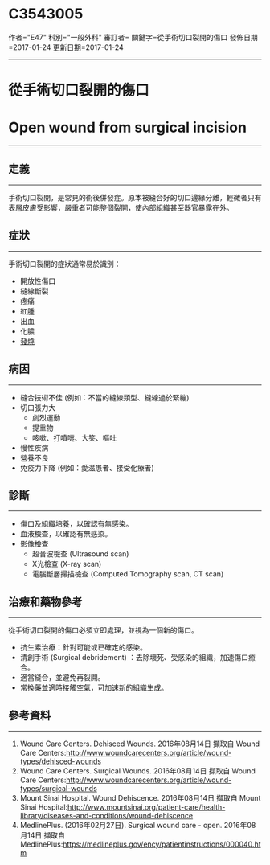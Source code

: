 # C3543005
作者="E47"
科別="一般外科"
審訂者=
關鍵字=從手術切口裂開的傷口
發佈日期=2017-01-24
更新日期=2017-01-24

----------
# 從手術切口裂開的傷口
# Open wound from surgical incision
----------
## 定義
----------

手術切口裂開，是常見的術後併發症。原本被縫合好的切口邊緣分離，輕微者只有表層皮膚受影響，嚴重者可能整個裂開，使內部組織甚至器官暴露在外。

## 症狀
----------

手術切口裂開的症狀通常易於識別：

- 開放性傷口
- 縫線斷裂
- 疼痛
- 紅腫
- 出血
- 化膿
- [發燒](C0015967)
## 病因
----------
- 縫合技術不佳 (例如：不當的縫線類型、縫線過於緊繃)
- 切口張力大
  - 劇烈運動
  - 提重物
  - 咳嗽、打噴嚏、大笑、嘔吐
- 慢性疾病
- 營養不良
- 免疫力下降 (例如：愛滋患者、接受化療者)
## 診斷
----------
- 傷口及組織培養，以確認有無感染。
- 血液檢查，以確認有無感染。
- 影像檢查
  - 超音波檢查 (Ultrasound scan)
  - X光檢查 (X-ray scan)
  - 電腦斷層掃描檢查 (Computed Tomography scan, CT scan)
## 治療和藥物參考
----------

從手術切口裂開的傷口必須立即處理，並視為一個新的傷口。

- 抗生素治療：針對可能或已確定的感染。
- 清創手術 (Surgical debridement) ：去除壞死、受感染的組織，加速傷口癒合。
- 適當縫合，並避免再裂開。
- 常換藥並適時接觸空氣，可加速新的組織生成。
## 參考資料
----------
1. Wound Care Centers. Dehisced Wounds. 2016年08月14日 擷取自 Wound Care Centers:http://www.woundcarecenters.org/article/wound-types/dehisced-wounds 
2. Wound Care Centers. Surgical Wounds. 2016年08月14日 擷取自 Wound Care Centers:http://www.woundcarecenters.org/article/wound-types/surgical-wounds 
3. Mount Sinai Hospital. Wound Dehiscence. 2016年08月14日 擷取自 Mount Sinai Hospital:http://www.mountsinai.org/patient-care/health-library/diseases-and-conditions/wound-dehiscence 
4. MedlinePlus. (2016年02月27日). Surgical wound care - open. 2016年08月14日 擷取自 MedlinePlus:https://medlineplus.gov/ency/patientinstructions/000040.htm 

